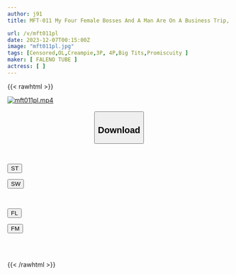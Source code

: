 ```yaml
---
author: j91
title: MFT-011 My Four Female Bosses And A Man Are On A Business Trip, And We're Staying At A Hot Spring Inn! ! The Bosses Who Were Having Fun At The Banquet Seemed To Like My Big Dick...we Had A Harem Orgy In A Mixed Bathing Outdoor Area And All Night...

url: /v/mft011pl
date: 2023-12-07T00:15:00Z
image: "mft011pl.jpg"
tags: [Censored,OL,Creampie,3P, 4P,Big Tits,Promiscuity ]
maker: [ FALENO TUBE ]
actress: [ ]
---
```



{{< rawhtml >}}

<div class="video" data-videoid="1RPzvxXJLgCeoxZ">
    <a href="javascript:;">
        <img src="/v/mft011pl/mft011pl.jpg" width="WIDTH" height="HEIGHT" alt="mft011pl.mp4" loading="lazy">
    </a>
</div>

<script type="text/javascript" src="https://j91.asia/asset/on-demand-st.js"></script>

<br>
  <link rel="stylesheet" href="https://j91.asia/asset/bs5.css">
  
  <center>
  <button class="btn btn-primary" type="button" data-bs-toggle="collapse" data-bs-target=".multi-collapse" aria-expanded="false" aria-controls="multiCollapseExample1 multiCollapseExample2"><h2>Download</h2></button></center>
</p>
<div class="row">
  <div class="col">
    <div class="collapse multi-collapse" id="multiCollapseExample1">
      <div class="card card-body">
	      	      <br>
<div class="buttons">  
<p><a href="https://streamtape.to/v/1RPzvxXJLgCeoxZ" target="_blank"><button class="btn-hover color-3"><i class="fa fa-download"></i> ST</button></a></p>
<p><a href="https://flaswish.com/vsir4ldp0r0n" target="_blank"><button class="btn-hover color-2"><i class="fa fa-download"></i> SW</button></a></p></div>
    </div>
  </div>
</div>
  <div class="col">
    <div class="collapse multi-collapse" id="multiCollapseExample2">
      <div class="card card-body">
	      <br>
<div class="buttons">
<p><a href="https://filelions.site/f/wqybmt5v7f8v" target="_blank"><button class="btn-hover color-9"><i class="fa fa-download"></i> FL</button></a></p>
<p><a href="https://filemoon.sx/d/mzdhsn0xhber" target="_blank"><button class="btn-hover color-8"><i class="fa fa-download"></i> FM</button></a></p></div>
<br><br>
      </div>
    </div>
  </div>
</div>

{{< /rawhtml >}}